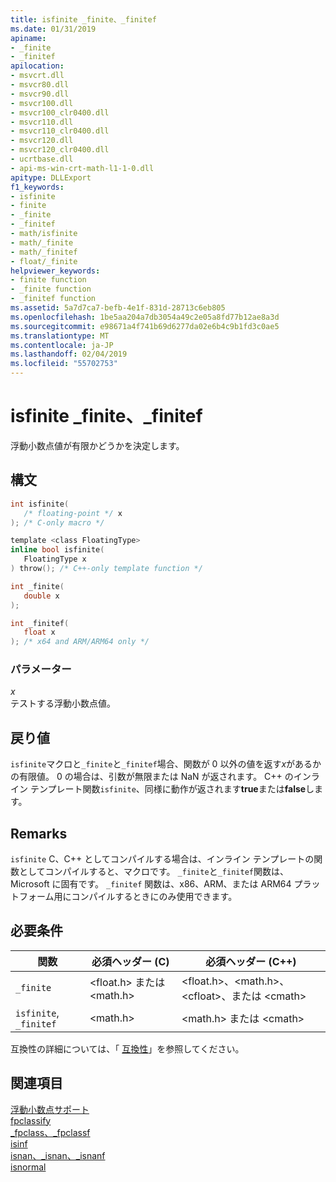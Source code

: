 ```yaml
---
title: isfinite _finite、_finitef
ms.date: 01/31/2019
apiname:
- _finite
- _finitef
apilocation:
- msvcrt.dll
- msvcr80.dll
- msvcr90.dll
- msvcr100.dll
- msvcr100_clr0400.dll
- msvcr110.dll
- msvcr110_clr0400.dll
- msvcr120.dll
- msvcr120_clr0400.dll
- ucrtbase.dll
- api-ms-win-crt-math-l1-1-0.dll
apitype: DLLExport
f1_keywords:
- isfinite
- finite
- _finite
- _finitef
- math/isfinite
- math/_finite
- math/_finitef
- float/_finite
helpviewer_keywords:
- finite function
- _finite function
- _finitef function
ms.assetid: 5a7d7ca7-befb-4e1f-831d-28713c6eb805
ms.openlocfilehash: 1be5aa204a7db3054a49c2e05a8fd77b12ae8a3d
ms.sourcegitcommit: e98671a4f741b69d6277da02e6b4c9b1fd3c0ae5
ms.translationtype: MT
ms.contentlocale: ja-JP
ms.lasthandoff: 02/04/2019
ms.locfileid: "55702753"
---
```

# <a name="isfinite-finite-finitef"></a>isfinite _finite、_finitef

浮動小数点値が有限かどうかを決定します。

## <a name="syntax"></a>構文

```C
int isfinite(
   /* floating-point */ x
); /* C-only macro */

template <class FloatingType>
inline bool isfinite(
   FloatingType x
) throw(); /* C++-only template function */

int _finite(
   double x
);

int _finitef(
   float x
); /* x64 and ARM/ARM64 only */
```

### <a name="parameters"></a>パラメーター

*x*<br/>
テストする浮動小数点値。

## <a name="return-value"></a>戻り値

`isfinite`マクロと`_finite`と`_finitef`場合、関数が 0 以外の値を返す*x*があるかの有限値。 0 の場合は、引数が無限または NaN が返されます。 C++ のインライン テンプレート関数`isfinite`、同様に動作が返されます**true**または**false**します。

## <a name="remarks"></a>Remarks

`isfinite` C、C++ としてコンパイルする場合は、インライン テンプレートの関数としてコンパイルすると、マクロです。 `_finite`と`_finitef`関数は、Microsoft に固有です。 `_finitef` 関数は、x86、ARM、または ARM64 プラットフォーム用にコンパイルするときにのみ使用できます。

## <a name="requirements"></a>必要条件

|関数|必須ヘッダー (C)|必須ヘッダー (C++)|
|--------------|---------------------------|-------------------------------|
|`_finite`|\<float.h> または \<math.h>|\<float.h>、\<math.h>、\<cfloat>、または \<cmath>|
|`isfinite`, `_finitef`|\<math.h>|\<math.h> または \<cmath>|

互換性の詳細については、「 [互換性](../../c-runtime-library/compatibility.md)」を参照してください。

## <a name="see-also"></a>関連項目

[浮動小数点サポート](../../c-runtime-library/floating-point-support.md)<br/>
[fpclassify](fpclassify.md)<br/>
[_fpclass、_fpclassf](fpclass-fpclassf.md)<br/>
[isinf](isinf.md)<br/>
[isnan、_isnan、_isnanf](isnan-isnan-isnanf.md)<br/>
[isnormal](isnormal.md)<br/>
